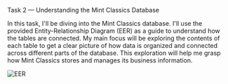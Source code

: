 Task 2 — Understanding the Mint Classics Database

In this task, I'll be diving into the Mint Classics database. I'll use the provided Entity-Relationship Diagram (EER) as a guide to understand how the tables are connected. My main focus will be exploring the contents of each table to get a clear picture of how data is organized and connected across different parts of the database. This exploration will help me grasp how Mint Classics stores and manages its business information.

![EER](https://github.com/ranjanshivam1/Analyze-Data-in-a-Model-Car-Database-with-MySQL-Workbench/assets/132743857/634c7757-b7e0-466f-9f56-3bdf7fa0ddc4)
